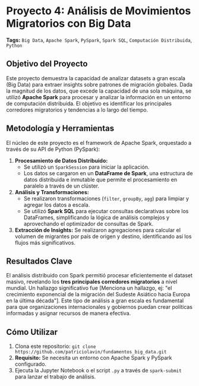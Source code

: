 # Proyecto 4: Análisis de Movimientos Migratorios con Big Data

**Tags:** `Big Data`, `Apache Spark`, `PySpark`, `Spark SQL`, `Computación Distribuida`, `Python`

## Objetivo del Proyecto

Este proyecto demuestra la capacidad de analizar datasets a gran escala (Big Data) para extraer insights sobre patrones de migración globales. Dada la magnitud de los datos, que excede la capacidad de una sola máquina, se utilizó **Apache Spark** para procesar y analizar la información en un entorno de computación distribuida. El objetivo es identificar los principales corredores migratorios y tendencias a lo largo del tiempo.

## Metodología y Herramientas

El núcleo de este proyecto es el framework de Apache Spark, orquestado a través de su API de Python (PySpark):

1.  **Procesamiento de Datos Distribuido:**
    * Se utilizó un `SparkSession` para iniciar la aplicación.
    * Los datos se cargaron en un **DataFrame de Spark**, una estructura de datos distribuida e inmutable que permite el procesamiento en paralelo a través de un clúster.
2.  **Análisis y Transformaciones:**
    * Se realizaron transformaciones (`filter`, `groupBy`, `agg`) para limpiar y agregar los datos a escala.
    * Se utilizó **Spark SQL** para ejecutar consultas declarativas sobre los DataFrames, simplificando la lógica de análisis complejos y aprovechando el optimizador de consultas de Spark.
3.  **Extracción de Insights:** Se realizaron agregaciones para calcular el volumen de migrantes por país de origen y destino, identificando así los flujos más significativos.

## Resultados Clave

El análisis distribuido con Spark permitió procesar eficientemente el dataset masivo, revelando los **tres principales corredores migratorios** a nivel mundial. Un hallazgo significativo fue [Menciona un hallazgo, ej: "el crecimiento exponencial de la migración del Sudeste Asiático hacia Europa en la última década"]. Este tipo de análisis a gran escala es fundamental para que organizaciones internacionales y gobiernos puedan crear políticas informadas y asignar recursos de manera efectiva.

## Cómo Utilizar

1.  Clona este repositorio: `git clone https://github.com/patriciolavin/fundamentos_big_data.git`
2.  **Requisito:** Se necesita un entorno con Apache Spark y PySpark configurado.
3.  Ejecuta la Jupyter Notebook o el script `.py` a través de `spark-submit` para lanzar el trabajo de análisis.
